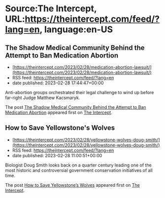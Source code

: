 # Source:The Intercept, URL:https://theintercept.com/feed/?lang=en, language:en-US

## The Shadow Medical Community Behind the Attempt to Ban Medication Abortion
 - [https://theintercept.com/2023/02/28/medication-abortion-lawsuit/](https://theintercept.com/2023/02/28/medication-abortion-lawsuit/)
 - RSS feed: https://theintercept.com/feed/?lang=en
 - date published: 2023-02-28 17:44:47+00:00

<p>Anti-abortion groups orchestrated their legal challenge to wind up before far-right Judge Matthew Kacsmaryk.</p>
<p>The post <a href="https://theintercept.com/2023/02/28/medication-abortion-lawsuit/" rel="nofollow">The Shadow Medical Community Behind the Attempt to Ban Medication Abortion</a> appeared first on <a href="https://theintercept.com" rel="nofollow">The Intercept</a>.</p>

## How to Save Yellowstone's Wolves
 - [https://theintercept.com/2023/02/28/yellowstone-wolves-doug-smith/](https://theintercept.com/2023/02/28/yellowstone-wolves-doug-smith/)
 - RSS feed: https://theintercept.com/feed/?lang=en
 - date published: 2023-02-28 11:00:51+00:00

<p>Biologist Doug Smith looks back on a quarter century leading one of the most historic and controversial government conservation initiatives of all time.</p>
<p>The post <a href="https://theintercept.com/2023/02/28/yellowstone-wolves-doug-smith/" rel="nofollow">How to Save Yellowstone&#8217;s Wolves</a> appeared first on <a href="https://theintercept.com" rel="nofollow">The Intercept</a>.</p>

